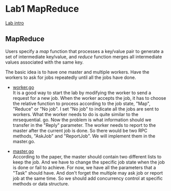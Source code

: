 # Lab1 MapReduce
[Lab intro](https://pdos.csail.mit.edu/6.824/labs/lab-mr.html)

## MapReduce
Users specify a *map* function that processes a key/value pair to generate
a set of intermediate key/value, and *reduce* function merges all intermediate values associated with the same key.

The basic idea is to have one master and multiple workers. Have the workers to ask for jobs repeatedly until all the jobs have done.

- [worker.go](https://github.com/yeyypp/6.824-2020-Notes/blob/master/src/mr/worker.go)  
It is a good way to start the lab by modifying the worker to send a request for a new job. When the worker accepts the job, it has to choose the relative function to process according to the job state, "Map", "Reduce" or "No job". I set "No job" to indicate all the jobs are sent to workers.  What the worker needs to do is quite similar to the mrsequential. go. Now the problem is what information should we transfer in the "Reply" parameter. The worker needs to report to the master after the current job is done. So there would be two RPC methods, "AskJob" and "ReportJob". We will implement them in the master.go.

- [master.go](https://github.com/yeyypp/6.824-2020-Notes/blob/master/src/mr/master.go)  
According to the paper, the master should contain two different lists to keep the job. And we have to change the specific job state when the job is done or fail to achieve.
For now, we have all the parameters that a "Task" should have. And don't forget the multiple may ask job or report job at the same time. So we should add concurrency control at specific methods or data structure.
